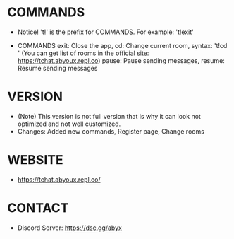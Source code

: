 # COMMANDS

   - Notice! 't!' is the prefix for COMMANDS. For example: 't!exit'

   - COMMANDS
       exit: Close the app,
       cd: Change current room, syntax: 't!cd <roomName>' (You can get list of rooms in the official site: https://tchat.abyoux.repl.co)
       pause: Pause sending messages,
       resume: Resume sending messages

# VERSION

   - (Note) This version is not full version that is why it can look not optimized and not well customized.
   - Changes: Added new commands, Register page, Change rooms


# WEBSITE

   - https://tchat.abyoux.repl.co/

# CONTACT

   - Discord Server: https://dsc.gg/abyx

